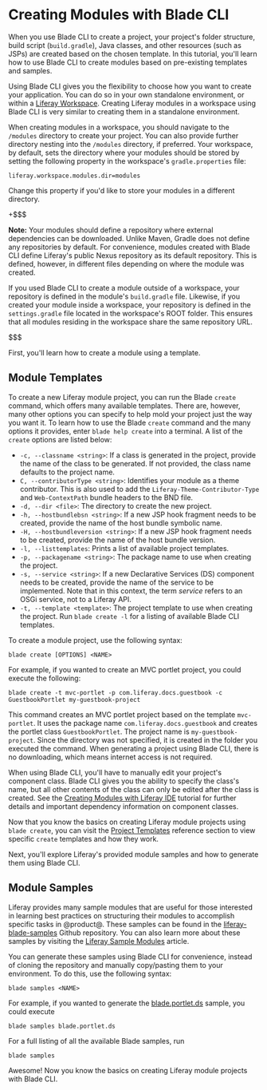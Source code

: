 # Creating Modules with Blade CLI [](id=creating-modules-with-blade-cli)

When you use Blade CLI to create a project, your project's folder structure,
build script (`build.gradle`), Java classes, and other resources (such as JSPs)
are created based on the chosen template. In this tutorial, you'll learn how to
use Blade CLI to create modules based on pre-existing templates and samples.

Using Blade CLI gives you the flexibility to choose how you want to create your
application. You can do so in your own standalone environment, or within a
[Liferay Workspace](/develop/tutorials/-/knowledge_base/7-0/liferay-workspace). 
Creating Liferay modules in a workspace using Blade CLI is very similar to
creating them in a standalone environment.

When creating modules in a workspace, you should navigate to the `/modules`
directory to create your project. You can also provide further directory nesting
into the `/modules` directory, if preferred. Your workspace, by default, sets
the directory where your modules should be stored by setting the following
property in the workspace's `gradle.properties` file:

    liferay.workspace.modules.dir=modules

Change this property if you'd like to store your modules in a different
directory.

+$$$

**Note:** Your modules should define a repository where external dependencies
can be downloaded. Unlike Maven, Gradle does not define any repositories by
default. For convenience, modules created with Blade CLI define Liferay's
public Nexus repository as its default repository. This is defined, however, in
different files depending on where the module was created.

If you used Blade CLI to create a module outside of a workspace, your
repository is defined in the module's `build.gradle` file. Likewise, if you
created your module inside a workspace, your repository is defined in the
`settings.gradle` file located in the workspace's ROOT folder. This ensures that
all modules residing in the workspace share the same repository URL.

$$$

First, you'll learn how to create a module using a template.

## Module Templates [](id=module-templates)

To create a new Liferay module project, you can run the Blade `create` command,
which offers many available templates. There are, however, many other options
you can specify to help mold your project just the way you want it. To learn how
to use the Blade `create` command and the many options it provides, enter `blade
help create` into a terminal. A list of the `create` options are listed below:

- `-c, --classname <string>`: If a class is generated in the project, provide
  the name of the class to be generated. If not provided, the class name
  defaults to the project name.
- `C, --contributorType <string>`: Identifies your module as a theme
  contributor. This is also used to add the `Liferay-Theme-Contributor-Type` and
  `Web-ContextPath` bundle headers to the BND file.
- `-d, --dir <file>`: The directory to create the new project.
- `-h, --hostbundlebsn <string>`: If a new JSP hook fragment needs to be
  created, provide the name of the host bundle symbolic name.
- `-H, --hostbundleversion <string>`: If a new JSP hook fragment needs to be
  created, provide the name of the host bundle version.
- `-l, --listtemplates`: Prints a list of available project templates.
- `-p, --packagename <string>`: The package name to use when creating the
  project.
- `-s, --service <string>`: If a new Declarative Services (DS) component needs
  to be created, provide the name of the service to be implemented. Note that in
  this context, the term *service* refers to an OSGi service, not to a Liferay
  API.
- `-t, --template <template>`: The project template to use when creating the
  project. Run `blade create -l` for a listing of available Blade CLI templates.

To create a module project, use the following syntax:

    blade create [OPTIONS] <NAME>

For example, if you wanted to create an MVC portlet project, you could execute
the following:

    blade create -t mvc-portlet -p com.liferay.docs.guestbook -c GuestbookPortlet my-guestbook-project

This command creates an MVC portlet project based on the template `mvc-portlet`.
It uses the package name `com.liferay.docs.guestbook` and creates the portlet
class `GuestbookPortlet`. The project name is `my-guestbook-project`. Since the
directory was not specified, it is created in the folder you executed the
command. When generating a project using Blade CLI, there is no downloading,
which means internet access is not required.

When using Blade CLI, you'll have to manually edit your project's component
class. Blade CLI gives you the ability to specify the class's name, but all
other contents of the class can only be edited after the class is created. See
the [Creating Modules with Liferay IDE](/develop/tutorials/-/knowledge_base/7-0/creating-modules-with-liferay-ide)
tutorial for further details and important dependency information on component
classes.

Now that you know the basics on creating Liferay module projects using `blade
create`, you can visit the
[Project Templates](/develop/reference/-/knowledge_base/7-0/project-templates)
reference section to view specific `create` templates and how they work.

Next, you'll explore Liferay's provided module samples and how to generate them
using Blade CLI.

## Module Samples [](id=module-samples)

Liferay provides many sample modules that are useful for those interested in
learning best practices on structuring their modules to accomplish specific
tasks in @product@. These samples can be found in the
[liferay-blade-samples](https://github.com/liferay/liferay-blade-samples) Github
repository. You can also learn more about these samples by visiting the
[Liferay Sample Modules](/develop/tutorials/-/knowledge_base/7-0/liferay-sample-modules)
article.

You can generate these samples using Blade CLI for convenience, instead of
cloning the repository and manually copy/pasting them to your environment. To do
this, use the following syntax:

    blade samples <NAME>

For example, if you wanted to generate the
[blade.portlet.ds](https://github.com/liferay/liferay-blade-samples/tree/master/gradle/blade.portlet.ds)
sample, you could execute

    blade samples blade.portlet.ds

For a full listing of all the available Blade samples, run

    blade samples

Awesome! Now you know the basics on creating Liferay module projects with Blade
CLI.
